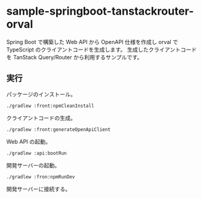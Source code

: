 # sample-springboot-tanstackrouter-orval

Spring Boot で構築した Web API から OpenAPI 仕様を作成し orval で TypeScript のクライアントコードを生成します。
生成したクライアントコードを TanStack Query/Router から利用するサンプルです。

## 実行

パッケージのインストール。

```shell
./gradlew :front:npmCleanInstall
```

クライアントコードの生成。

```shell
./gradlew :front:generateOpenApiClient
```

Web API の起動。

```shell
./gradlew :api:bootRun
```

開発サーバーの起動。

```shell
./gradlew :fron:npmRunDev
```

開発サーバーに接続する。
